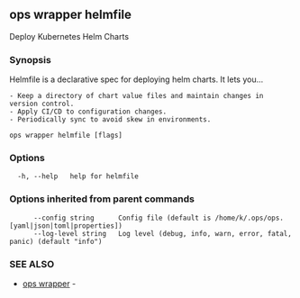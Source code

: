 ## ops wrapper helmfile

Deploy Kubernetes Helm Charts

### Synopsis

Helmfile is a declarative spec for deploying helm charts. It lets you...

	- Keep a directory of chart value files and maintain changes in version control.
	- Apply CI/CD to configuration changes.
	- Periodically sync to avoid skew in environments.

```
ops wrapper helmfile [flags]
```

### Options

```
  -h, --help   help for helmfile
```

### Options inherited from parent commands

```
      --config string      Config file (default is /home/k/.ops/ops.[yaml|json|toml|properties])
      --log-level string   Log level (debug, info, warn, error, fatal, panic) (default "info")
```

### SEE ALSO

* [ops wrapper](ops_wrapper.md)	 - 

